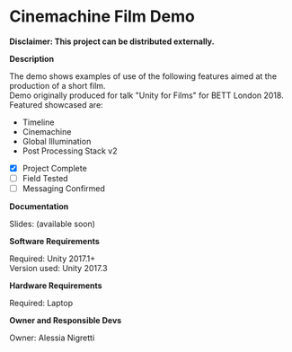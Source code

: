 # **Cinemachine Film Demo** #
**Disclaimer: This project can be distributed externally.**    

**Description**

The demo shows examples of use of the following features aimed at the production of a short film.<br>
Demo originally produced for talk "Unity for Films" for BETT London 2018.<br>
Featured showcased are:

* Timeline
* Cinemachine
* Global Illumination
* Post Processing Stack v2

- [x] Project Complete
- [ ] Field Tested
- [ ] Messaging Confirmed

**Documentation**

Slides: (available soon)

**Software Requirements**

Required: Unity 2017.1+<br>
Version used: Unity 2017.3

**Hardware Requirements**

Required: Laptop  

**Owner and Responsible Devs**

Owner: Alessia Nigretti
